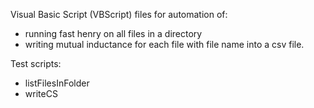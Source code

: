 Visual Basic Script (VBScript) files for automation of:

- running fast henry on all files in a directory
- writing mutual inductance for each file with file name into a csv file.


Test scripts:

- listFilesInFolder
- writeCS